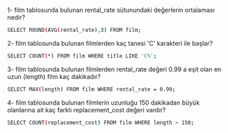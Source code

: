 1- film tablosunda bulunan rental_rate sütunundaki değerlerin ortalaması nedir?  
```sh
SELECT ROUND(AVG(rental_rate),3) FROM film;
```

2- film tablosunda bulunan filmlerden kaç tanesi 'C' karakteri ile başlar?  
```sh
SELECT COUNT(*) FROM film WHERE title LIKE 'C%';
```

3- film tablosunda bulunan filmlerden rental_rate değeri 0.99 a eşit olan en uzun (length) film kaç dakikadır?  
```sh
SELECT MAX(length) FROM film WHERE rental_rate = 0.99;
```

4- film tablosunda bulunan filmlerin uzunluğu 150 dakikadan büyük olanlarına ait kaç farklı replacement_cost değeri vardır?  
```sh
SELECT COUNT(replacement_cost) FROM film WHERE length > 150;
```

